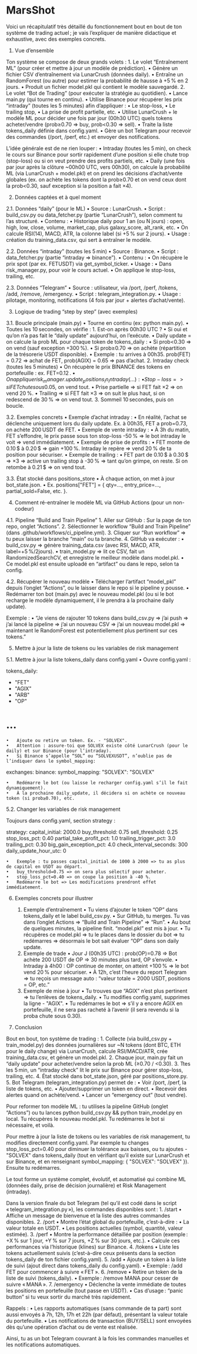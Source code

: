 # MarsShot



Voici un récapitulatif très détaillé du fonctionnement bout en bout de ton système de trading actuel ; je vais l’expliquer de manière didactique et exhaustive, avec des exemples concrets.

1. Vue d’ensemble

Ton système se compose de deux grands volets :
	1.	Le volet “Entraînement ML” (pour créer et mettre à jour un modèle de prédiction).
	•	Génère un fichier CSV d’entraînement via LunarCrush (données daily).
	•	Entraîne un RandomForest (ou autre) pour estimer la probabilité de hausse à +5 % en 2 jours.
	•	Produit un fichier model.pkl qui contient le modèle sauvegardé.
	2.	Le volet “Bot de Trading” (pour exécuter la stratégie au quotidien).
	•	Lance main.py (qui tourne en continu).
	•	Utilise Binance pour récupérer les prix “intraday” (toutes les 5 minutes) afin d’appliquer :
	•	Le stop-loss,
	•	Le trailing stop,
	•	La prise de profit partielle, etc.
	•	Utilise LunarCrush + le modèle ML pour décider une fois par jour (00h30 UTC) quels tokens acheter/vendre (prob≥0.70 => buy, prob<0.30 => sell).
	•	Traite la liste tokens_daily définie dans config.yaml.
	•	Gère un bot Telegram pour recevoir des commandes (/port, /perf, etc.) et envoyer des notifications.

L’idée générale est de ne rien louper :
	•	Intraday (toutes les 5 min), on check le cours sur Binance pour sortir rapidement d’une position si elle chute trop (stop-loss) ou si on veut prendre des profits partiels, etc.
	•	Daily (une fois par jour après la clôture ~00h00 UTC, vers 00h30), on calcule la probabilité ML (via LunarCrush + model.pkl) et on prend les décisions d’achat/vente globales (ex. on achète les tokens dont la prob≥0.70 et on vend ceux dont la prob<0.30, sauf exception si la position a fait ×4).

2. Données captées et à quel moment

2.1. Données “daily” (pour le ML)
	•	Source : LunarCrush.
	•	Script : build_csv.py ou data_fetcher.py (partie “LunarCrush”), selon comment tu l’as structuré.
	•	Contenu :
	•	Historique daily pour 1 an (ou N jours) : open, high, low, close, volume, market_cap, plus galaxy_score, alt_rank, etc.
	•	On calcule RSI(14), MACD, ATR, la colonne label (si +5 % sur 2 jours).
	•	Usage : création du training_data.csv, qui sert à entraîner le modèle.

2.2. Données “intraday” (toutes les 5 min)
	•	Source : Binance.
	•	Script : data_fetcher.py (partie “intraday => binance”).
	•	Contenu :
	•	On récupère le prix spot (par ex. FETUSDT) via get_symbol_ticker.
	•	Usage :
	•	Dans risk_manager.py, pour voir le cours actuel.
	•	On applique le stop-loss, trailing, etc.

2.3. Données “Telegram”
	•	Source : utilisateur, via /port, /perf, /tokens, /add, /remove, /emergency.
	•	Script : telegram_integration.py.
	•	Usage : pilotage, monitoring, notifications (4 fois par jour + alertes d’achat/vente).

3. Logique de trading “step by step” (avec exemples)

3.1. Boucle principale (main.py)
	•	Tourne en continu (ex: python main.py).
	•	Toutes les 10 secondes, on vérifie :
	1.	Est-on après 00h30 UTC ?
	•	Si oui et qu’on n’a pas fait le “daily update” aujourd’hui, on l’exécute.
	•	Daily update = on calcule la prob ML pour chaque token de tokens_daily :
	•	Si prob<0.30 => on vend (sauf exception +300 %).
	•	Si prob≥0.70 => on achète (répartition de la trésorerie USDT disponible).
	•	Exemple : tu arrives à 00h35. prob(FET) = 0.72 => achat de FET, prob(AGIX) = 0.65 => pas d’achat.
	2.	Intraday check (toutes les 5 minutes)
	•	On récupère le prix BINANCE des tokens en portefeuille : ex. FET=0.12 $.
	•	On applique risk_manager.update_positions_in_intraday(...) :
	•	Stop-loss => si FET chute sous 0.05 $, on vend tout.
	•	Prise partielle => si FET fait ×2 => on vend 20 %.
	•	Trailing => si FET fait ×3 => on suit le plus haut, si on redescend de 30 % => on vend tout.
	3.	Sommeil 10 secondes, puis on boucle.

3.2. Exemples concrets
	•	Exemple d’achat intraday :
	•	En réalité, l’achat se déclenche uniquement lors du daily update. Ex. à 00h35, FET a prob=0.73, on achète 200 USDT de FET.
	•	Exemple de vente intraday :
	•	À 3h du matin, FET s’effondre, le prix passe sous ton stop-loss -50 % => le bot intraday le voit => vend immédiatement.
	•	Exemple de prise de profits :
	•	FET monte de 0.10 $ à 0.20 $ => gain +100 %. Intraday le repère => vend 20 % de ta position pour sécuriser.
	•	Exemple de trailing :
	•	FET part de 0.10 $ à 0.30 $ => ×3 => active un trailing stop à -30 % => tant qu’on grimpe, on reste. Si on retombe à 0.21 $ => on vend tout.

3.3. État stocké dans positions_store
	•	À chaque action, on met à jour bot_state.json.
	•	Ex. positions["FET"] = { qty=..., entry_price=..., partial_sold=False, etc. }.

4. Comment ré-entraîner le modèle ML via GitHub Actions (pour un non-codeur)

4.1. Pipeline “Build and Train Pipeline”
	1.	Aller sur GitHub : Sur la page de ton repo, onglet “Actions”.
	2.	Sélectionner le workflow “Build and Train Pipeline” (dans .github/workflows/ci_pipeline.yml).
	3.	Cliquer sur “Run workflow” => tu peux laisser la branche “main” ou ta branche.
	4.	GitHub va exécuter :
	•	build_csv.py => génère training_data.csv (avec RSI, MACD, ATR, label=+5 %/2jours).
	•	train_model.py => lit ce CSV, fait un RandomizedSearchCV, et enregistre le meilleur modèle dans model.pkl.
	•	Ce model.pkl est ensuite uploadé en “artifact” ou dans le repo, selon ta config.

4.2. Récupérer le nouveau modèle
	•	Télécharger l’artifact “model_pkl” depuis l’onglet “Actions”, ou le laisser dans le repo si le pipeline y pousse.
	•	Redémarrer ton bot (main.py) avec le nouveau model.pkl (ou si le bot recharge le modèle dynamiquement, il le prendra à la prochaine daily update).

Exemple :
	•	“Je viens de rajouter 10 tokens dans build_csv.py => j’ai push => j’ai lancé la pipeline => j’ai un nouveau CSV => j’ai un nouveau model.pkl => maintenant le RandomForest est potentiellement plus pertinent sur ces tokens.”

5. Mettre à jour la liste de tokens ou les variables de risk management

5.1. Mettre à jour la liste tokens_daily dans config.yaml
	•	Ouvre config.yaml :

tokens_daily:
  - "FET"
  - "AGIX"
  - "ARB"
  - "OP"
  # ...


	•	Ajoute ou retire un token. Ex. - "SOLVEX".
	•	Attention : assure-toi que SOLVEX existe côté LunarCrush (pour le daily) et sur Binance (pour l’intraday).
	•	Si Binance s’appelle “SOL” ou “SOLVEXUSDT”, n’oublie pas de l’indiquer dans le symbol_mapping:

exchanges:
  binance:
    symbol_mapping:
      "SOLVEX": "SOLVEX"


	•	Redémarre le bot (ou laisse le recharger config.yaml s’il le fait dynamiquement).
	•	À la prochaine daily_update, il décidera si on achète ce nouveau token (si prob≥0.70), etc.

5.2. Changer les variables de risk management

Toujours dans config.yaml, section strategy :

strategy:
  capital_initial: 2000.0
  buy_threshold: 0.75
  sell_threshold: 0.25
  stop_loss_pct: 0.40
  partial_take_profit_pct: 1.0
  trailing_trigger_pct: 3.0
  trailing_pct: 0.30
  big_gain_exception_pct: 4.0
  check_interval_seconds: 300
  daily_update_hour_utc: 0

	•	Exemple : tu passes capital_initial de 1000 à 2000 => tu as plus de capital en USDT au départ.
	•	buy_threshold=0.75 => on sera plus sélectif pour acheter.
	•	stop_loss_pct=0.40 => on coupe la position à -40 %.
	•	Redémarre le bot => Les modifications prendront effet immédiatement.

6. Exemples concrets pour illustrer
	1.	Exemple d’entraînement
	•	Tu viens d’ajouter le token “OP” dans tokens_daily et le label build_csv.py.
	•	Sur GitHub, tu merges. Tu vas dans l’onglet Actions => “Build and Train Pipeline” => “Run”.
	•	Au bout de quelques minutes, la pipeline finit. “model.pkl” est mis à jour.
	•	Tu récupères ce model.pkl => tu le places dans le dossier du bot => tu redémarres => désormais le bot sait évaluer “OP” dans son daily update.
	2.	Exemple de trade
	•	Jour J (00h35 UTC) : prob(OP)=0.78 => Bot achète 200 USDT de OP => 30 minutes plus tard, OP s’envole.
	•	Intraday à 4h00 : OP continue de monter, on atteint +100 % => le bot vend 20 % pour sécuriser.
	•	À 12h, c’est l’heure du report Telegram => tu reçois un message auto : “valeur totale = 2000 USDT, positions = OP, etc.”
	3.	Exemple de mise à jour
	•	Tu trouves que “AGIX” n’est plus pertinent => tu l’enlèves de tokens_daily.
	•	Tu modifies config.yaml, supprimes la ligne - "AGIX".
	•	Tu redémarres le bot => s’il y a encore AGIX en portefeuille, il ne sera pas racheté à l’avenir (il sera revendu si la proba chute sous 0.30).

7. Conclusion

Bout en bout, ton système de trading :
	1.	Collecte (via build_csv.py + train_model.py) des données journalières sur ~N tokens (dont BTC, ETH pour le daily change) via LunarCrush, calcule RSI/MACD/ATR, crée training_data.csv, et génère un model.pkl.
	2.	Chaque jour, main.py fait un “daily update” pour acheter/vendre selon la prob ML (≥0.70 / <0.30).
	3.	Ttes les 5 min, un “intraday check” lit le prix sur Binance pour gérer stop-loss, trailing, etc.
	4.	État stocké dans bot_state.json, géré par positions_store.py.
	5.	Bot Telegram (telegram_integration.py) permet de :
	•	Voir /port, /perf, la liste de tokens, etc.
	•	Ajouter/supprimer un token en direct.
	•	Recevoir des alertes quand on achète/vend.
	•	Lancer un “emergency out” (tout vendre).

Pour reformer ton modèle ML : tu utilises la pipeline GitHub (onglet “Actions”) ou tu lances python build_csv.py && python train_model.py en local. Tu récupères le nouveau model.pkl. Tu redémarres le bot si nécessaire, et voilà.

Pour mettre à jour la liste de tokens ou les variables de risk management, tu modifies directement config.yaml. Par exemple tu changes stop_loss_pct=0.40 pour diminuer la tolérance aux baisses, ou tu ajoutes - "SOLVEX" dans tokens_daily (tout en vérifiant qu’il existe sur LunarCrush et sur Binance, et en renseignant symbol_mapping: { "SOLVEX": "SOLVEX" }). Ensuite tu redémarres.

Le tout forme un système complet, évolutif, et automatisé qui combine ML (données daily, prise de décision journalière) et Risk Management (intraday).



Dans la version finale du bot Telegram (tel qu’il est codé dans le script « telegram_integration.py »), les commandes disponibles sont :
	1.	/start
	•	Affiche un message de bienvenue et la liste des autres commandes disponibles.
	2.	/port
	•	Montre l’état global du portefeuille, c’est-à-dire :
	•	La valeur totale en USDT.
	•	Les positions actuelles (symbol, quantité, valeur estimée).
	3.	/perf
	•	Montre la performance détaillée par position (exemple : +X % sur 1 jour, +Y % sur 7 jours, +Z % sur 30 jours, etc.).
	•	Calcule ces performances via l’historique (klines) sur Binance.
	4.	/tokens
	•	Liste les tokens actuellement suivis (c’est-à-dire ceux présents dans la section tokens_daily de ton fichier config.yaml).
	5.	/add <symbol>
	•	Ajoute un token à la liste de suivi (ajout direct dans tokens_daily du config.yaml).
	•	Exemple : /add FET pour commencer à suivre « FET ».
	6.	/remove <symbol>
	•	Retire un token de la liste de suivi (tokens_daily).
	•	Exemple : /remove MANA pour cesser de suivre « MANA ».
	7.	/emergency
	•	Déclenche la vente immédiate de toutes les positions en portefeuille (tout passe en USDT).
	•	Cas d’usage : “panic button” si tu veux sortir du marché très rapidement.

Rappels :
	•	Les rapports automatiques (sans commande de ta part) sont aussi envoyés à 7h, 12h, 17h et 22h (par défaut), présentant la valeur totale du portefeuille.
	•	Les notifications de transaction (BUY/SELL) sont envoyées dès qu’une opération d’achat ou de vente est réalisée.

Ainsi, tu as un bot Telegram couvrant à la fois les commandes manuelles et les notifications automatiques.